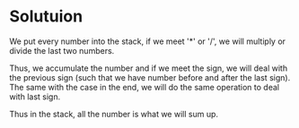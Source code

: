 # Solutuion
We put every number into the stack, if we meet '*' or '/', we will multiply or divide the last two numbers.

Thus, we accumulate the number and if we meet the sign, we will deal with the previous sign (such that we have number before and after the last sign).
The same with the case in the end, we will do the same operation to deal with last sign.

Thus in the stack, all the number is what we will sum up.
